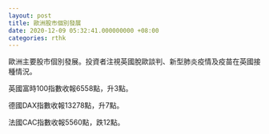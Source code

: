 ```yaml
---
layout: post
title: 歐洲股市個別發展
date: 2020-12-09 05:32:41.000000000 +08:00
categories: rthk
---
```


歐洲主要股市個別發展。投資者注視英國脫歐談判、新型肺炎疫情及疫苗在英國接種情況。

英國富時100指數收報6558點，升3點。

德國DAX指數收報13278點，升7點。

法國CAC指數收報5560點，跌12點。
